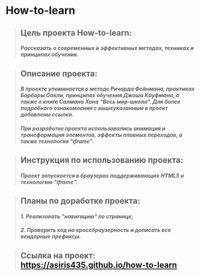 # __How-to-learn__
>## Цель проекта How-to-learn:
>#### _Рассказать о современных и эффективных методах, техниках и принципах обучения._

>## Описание проекта:
>#### _В проекте упоминается о методе Ричарда Фейнмана, практиках Барбары Оакли, принципах обучения Джоша Кауфмана, а также о книге Салмана Хана "Весь мир-школа". Для более подробного ознакомления с вышеуказанным в проект добавлены ссылки._
>#### _При разработке проекта использовались анимация и трансформация элементов, эффекты плавных переходов, а также технология "iframe"._

>## Инструкция по использованию проекта:
>#### _Проект запускается в браузерах поддерживающих HTML5 и технологию "iframe"._

>## Планы по доработке проекта:
>#### _1. Реализовать "навигацию" по странице;_
>#### _2. Проверить код на кроссбраузерность и дописать все вендорные префиксы._

>## Ссылка на проект: https://asiris435.github.io/how-to-learn
